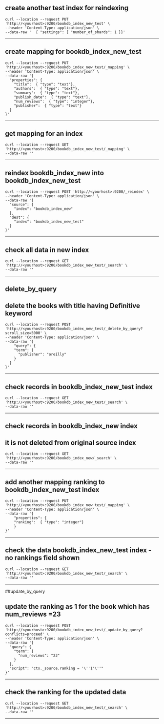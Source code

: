 ## create another test index for reindexing
```
curl --location --request PUT 'http://<yourhost>:9200/bookdb_index_new_test' \
--header 'Content-Type: application/json' \
--data-raw '  { "settings": { "number_of_shards": 1 }}'
```
*******************************************************************************************
## create mapping for bookdb_index_new_test
```
curl --location --request PUT 'http://<yourhost>:9200/bookdb_index_new_test/_mapping' \
--header 'Content-Type: application/json' \
--data-raw '{
  "properties": {
    "title":  { "type": "text"},
    "authors":  { "type": "text"},
    "summary":  { "type": "text"},
    "publish_date":  { "type": "text"},
    "num_reviews":  { "type": "integer"},
    "publisher":  { "type": "text"}
  }
}'
```
*************************************************************************************************
## get mapping for an index
```
curl --location --request GET 'http://<yourhost>:9200/bookdb_index_new_test/_mapping' \
--data-raw ''
```

*************************************************************************************************
## reindex bookdb_index_new into bookdb_index_new_test
```
curl --location --request POST 'http://<yourhost>:9200/_reindex' \
--header 'Content-Type: application/json' \
--data-raw '{
  "source": {
    "index": "bookdb_index_new"
  },
  "dest": {
    "index": "bookdb_index_new_test"
  }
}'
```
*************************************************************************************************************
## check all data in new index
```
curl --location --request GET 'http://<yourhost>:9200/bookdb_index_new_test/_search' \
--data-raw ''
```
*************************************************************************************************************
## delete_by_query
## delete the books with title having Definitive keyword
```
curl --location --request POST 'http://<yourhost>:9200/bookdb_index_new_test/_delete_by_query?scroll_size=5000' \
--header 'Content-Type: application/json' \
--data-raw '{
    "query": {
    "term": {
      "publisher": "oreilly"
    }
  }
}'
```
*******************************************************************************************************
## check records in bookdb_index_new_test index

```
curl --location --request GET 'http://<yourhost>:9200/bookdb_index_new_test/_search' \
--data-raw ''
```
************************************************************************************************************
## check records in bookdb_index_new index
## it is not deleted from original source index

```
curl --location --request GET 'http://<yourhost>:9200/bookdb_index_new/_search' \
--data-raw ''
```
****************************************************************************************************************
## add another mapping ranking to bookdb_index_new_test index
```
curl --location --request PUT 'http://<yourhost>:9200/bookdb_index_new_test/_mapping' \
--header 'Content-Type: application/json' \
--data-raw '{
    "properties": {
    "ranking":  { "type": "integer"}
    }
}'
```
**************************************************************************************************************
## check the data  bookdb_index_new_test index - no rankings field shown
```
curl --location --request GET 'http://<yourhost>:9200/bookdb_index_new_test/_search' \
--data-raw ''
```
****************************************************************************************************************
##update_by_query
## update the ranking as 1 for the book which has num_reviews  =23
```
curl --location --request POST 'http://<yourhost>:9200/bookdb_index_new_test/_update_by_query?conflicts=proceed' \
--header 'Content-Type: application/json' \
--data-raw '{
  "query": { 
    "term": {
      "num_reviews": "23"
    }
  },
  "script": "ctx._source.ranking = '\''1'\''"
}'
```
****************************************************************************************************************************
## check the ranking for the updated data
```
curl --location --request GET 'http://<yourhost>:9200/bookdb_index_new_test/_search' \
--data-raw ''
```
*******************************************************************************************************************************
